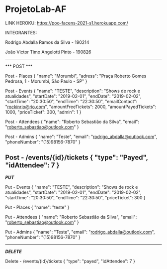 # ProjetoLab-AF

LINK HEROKU: https://poo-facens-2021-s1.herokuapp.com/


INTEGRANTES: 

Rodrigo Abdalla Ramos da Silva	 - 190214 

João Victor Timo Angelotti Pinto - 190826 


-------------------------------------------------------------

*** POST ***

Post - Places
{
            "name": "Morumbi",
            "adress": "Praça Roberto Gomes Pedrosa, 1 - Morumbi, São Paulo - SP"
}


Post - Events
{
            "name": "TESTE",
            "description": "Shows de rock e atualidades",
            "startDate": "2019-02-01",
            "endDate": "2019-02-02",
            "startTime": "20:30:50",
            "endTime": "22:30:50",
            "emailContact": "rockinrio@rio.com",
            "amountFreeTickets": 2000,
            "amountPayedTickets": 1000,
            "priceTicket": 300,
            "admin": 1
}

Post - Attendees
{
            "name": "Roberto Sebastião da Silva",
            "email": "roberto_sebastiao@outlook.com"
}


Post -  Admins
{
            "name": "Teste",
            "email": "rodrigo_abdalla@outlook.com",
            "phoneNumber": "(15)98156-7870"
}

Post - /events/{id}/tickets 
{
            "type": "Payed",
            "idAttendee": 7
}
-----------------------------------------------------------

***PUT***

Put - Events
{
            "name": "TESTE",
            "description": "Shows de rock e atualidades",
            "startDate": "2019-02-01",
            "endDate": "2019-02-02",
            "startTime": "20:30:50",
            "endTime": "22:30:50",
            "priceTicket": 300
}

Put - Places
{
            "name": "teste"
}


Put - Attendees
{
            "name": "Roberto Sebastião da Silva",
            "email": "roberto_sebastiao@outlook.com"
}


Put -  Admins
{
            "name": "Teste",
            "email": "rodrigo_abdalla@outlook.com",
            "phoneNumber": "(15)98156-7870"
}


-----------------------------
***DELETE***


Delete - /events/{id}/tickets 
{
            "type": "payed",
            "idAttendee": 7
}